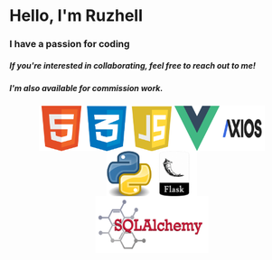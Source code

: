 <h1>Hello, I'm Ruzhell</h1>
<h3>I have a passion for coding</h3>
<h5>If you're interested in collaborating, feel free to reach out to me!</h5>
<h5>I'm also available for commission work.</h5>

<div style="display:flex;flex-direction:column;align-items:center;justify-content:center;">
    <div style="display: flex; ">
        <img src="./images/html.png" alt="Html" width="80" height="80">
        <img src="./images/css.png" alt="Css" width="80" height="80">
        <img src="./images/js.png" alt="Js" width="80" height="80">
        <img src="./images/vuelogo.png" alt="Vue.js Logo" width="80" height="80">
        <img src="./images/axios.png" alt="Axios" width="80" height="80">
    </div>
    <div style="display: flex; ">
        <img src="./images/pylogo.png" alt="Python" width="80" height="80">
        <img src="./images/flask.png" alt="Flask" width="80" height="80">
    </div>
    <div style="display: flex; align-items:center;justify-content:center  ">
        <img src="./images/sqlalchemy.png" alt="Vue.js Logo" width="200" height="100">
    </div>
</div>
